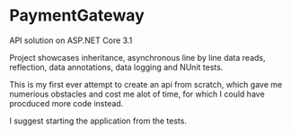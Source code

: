 # PaymentGateway
API solution on ASP.NET Core 3.1

Project showcases inheritance, asynchronous line by line data reads, reflection, data annotations, data logging and NUnit tests.

This is my first ever attempt to create an api from scratch, which gave me numerious obstacles and cost me alot of time, for which I could have procduced more code instead.

I suggest starting the application from the tests.
